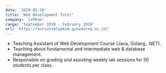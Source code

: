 ```yaml
---
date: '2020-02-10'
title: 'Web Development Tutor'
company: 'LePKom'
range: 'September 2019 - February 2020'
url: 'https://kursusvmlepkom.gunadarma.ac.id/'
---
```


- Teaching Assistant of Web Development Course (Java, Golang, .NET).
- Teaching about fundamental and intermediate web & database management.
- Responsible on grading and assisting weekly lab sessions for 50 students per class.
